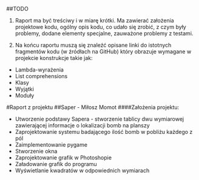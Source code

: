 #\#TODO
1. Raport ma być treściwy i w miarę krótki. Ma zawierać założenia projektowe
kodu, ogólny opis kodu, co udało się zrobić, z czym były problemy, dodane
elementy specjalne, zauważone problemy z testami.

2. Na końcu raportu muszą się znaleźć opisane linki do istotnych fragmentów
kodu (w źródłach na GitHub) który obrazuje wymagane w projekcie
konstrukcje takie jak:
+ Lambda-wyrażenia
+ List comprehensions
+ Klasy
+ Wyjątki
+ Moduły

#Raport z projektu
##Saper - Miłosz Momot
####Założenia projektu:
+ Utworzenie podstawy Sapera - stworzenie tablicy dwu wymiarowej zawierającej
informacje o lokalizacji bomb na planszy
+ Zaprojektowanie systemu badającego ilość bomb w pobliżu każdego z pól
+ Zaimplementowanie pygame
+ Stworzenie okna
+ Zaprojektowanie grafik w Photoshopie
+ Załadowanie grafik do programu
+ Wyświetlanie kwadratów w odpowiednich wymiarach